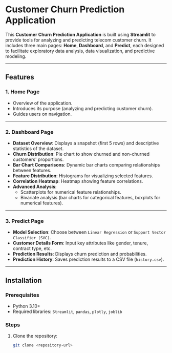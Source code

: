 # Customer Churn Prediction Application

This **Customer Churn Prediction Application** is built using **Streamlit** to provide tools for analyzing and predicting telecom customer churn. It includes three main pages: **Home**, **Dashboard**, and **Predict**, each designed to facilitate exploratory data analysis, data visualization, and predictive modeling.

---

## Features

### 1. **Home Page**
- Overview of the application.
- Introduces its purpose (analyzing and predicting customer churn).
- Guides users on navigation.

---

### 2. **Dashboard Page**
- **Dataset Overview**: Displays a snapshot (first 5 rows) and descriptive statistics of the dataset.
- **Churn Distribution**: Pie chart to show churned and non-churned customers' proportions.
- **Bar Chart Comparisons**: Dynamic bar charts comparing relationships between features.
- **Feature Distribution**: Histograms for visualizing selected features.
- **Correlation Heatmap**: Heatmap showing feature correlations.
- **Advanced Analysis**:
  - Scatterplots for numerical feature relationships.
  - Bivariate analysis (bar charts for categorical features, boxplots for numerical features).

---

### 3. **Predict Page**
- **Model Selection**: Choose between `Linear Regression` or `Support Vector Classifier (SVC)`.
- **Customer Details Form**: Input key attributes like gender, tenure, contract type, etc.
- **Prediction Results**: Displays churn prediction and probabilities.
- **Prediction History**: Saves prediction results to a CSV file (`history.csv`).

---

## Installation

### Prerequisites
- Python 3.10+
- Required libraries: `Streamlit`, `pandas`, `plotly`, `joblib`

### Steps
1. Clone the repository:
   ```bash
   git clone <repository-url>
